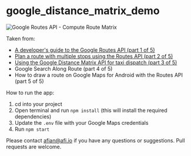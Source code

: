 # google_distance_matrix_demo

![Google Routes API - Compute Route Matrix](https://blog.afi.io/content/images/size/w1600/2025/02/Google-Direction--5-.png " Google Routes API - Compute Route Matrix")

Taken from: 
- [A developer's guide to the Google Routes API (part 1 of 5)](https://blog.afi.io/blog/a-developers-guide-to-the-google-routes-api/)
- [Plan a route with multiple stops using the Routes API (part 2 of 5)](https://blog.afi.io/blog/plan-a-route-with-multiple-stops-using-the-routes-api/)
- [Using the Google Distance Matrix API for taxi dispatch (part 3 of 5)](https://blog.afi.io/blog/using-the-google-distance-matrix-api-for-taxi-dispatch/)
- Google Search Along Route (part 4 of 5)
- How to draw a route on Google Maps for Android with the Routes API (part 5 of 5)

How to run the app:

1. cd into your project
2. Open terminal and run `npm install` (this will install the required dependencies)
3. Update the `.env` file with your Google Maps credentials
4. Run `npm start`

Please contact afian@afi.io if you have any questions or suggestions. Pull requests are welcome.

